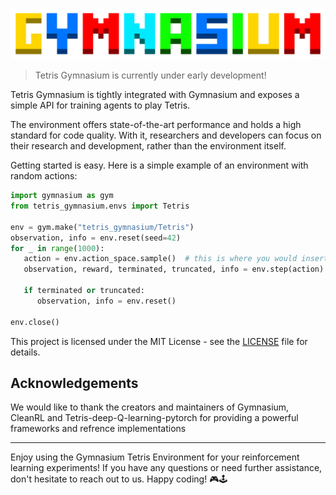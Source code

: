 ![logo](./docs/_static/logo.png "Tetris Gymnasium")

> Tetris Gymnasium is currently under early development!

Tetris Gymnasium is tightly integrated with Gymnasium and exposes a simple API for training agents to play Tetris.

The environment offers state-of-the-art performance and holds a high standard for code quality. With it, researchers and developers can focus on their research and development, rather than the environment itself.

Getting started is easy. Here is a simple example of an environment with random actions:

```python
import gymnasium as gym
from tetris_gymnasium.envs import Tetris

env = gym.make("tetris_gymnasium/Tetris")
observation, info = env.reset(seed=42)
for _ in range(1000):
   action = env.action_space.sample()  # this is where you would insert your policy
   observation, reward, terminated, truncated, info = env.step(action)

   if terminated or truncated:
      observation, info = env.reset()

env.close()
```

This project is licensed under the MIT License - see the [LICENSE](LICENSE) file for details.

## Acknowledgements

We would like to thank the creators and maintainers of Gymnasium, CleanRL and Tetris-deep-Q-learning-pytorch for providing a powerful frameworks and refrence implementations

---

Enjoy using the Gymnasium Tetris Environment for your reinforcement learning experiments! If you have any questions or need further assistance, don't hesitate to reach out to us. Happy coding! 🎮🕹️
